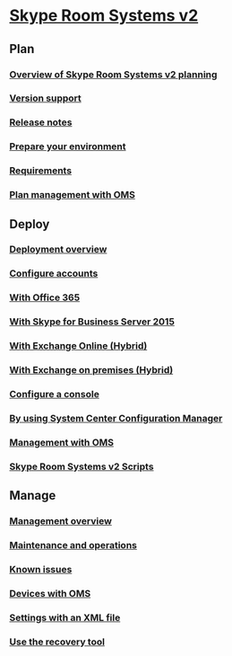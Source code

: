 # [Skype Room Systems v2](index.md)
## Plan
### [Overview of Skype Room Systems v2 planning](../plan-your-deployment/clients-and-devices/skype-room-systems-v2-0.md)
### [Version support](../plan-your-deployment/clients-and-devices/srs2-lifecycle-support.md)
### [Release notes](../plan-your-deployment/clients-and-devices/srs2-release-note.md)
### [Prepare your environment](../plan-your-deployment/clients-and-devices/srs-v2-prep.md)
### [Requirements](../plan-your-deployment/clients-and-devices/requirements.md)
### [Plan management with OMS](../plan-your-deployment/clients-and-devices/oms-management.md)
## Deploy
### [Deployment overview](../deploy/deploy-clients/room-systems-v2.md)
### [Configure accounts](../deploy/deploy-clients/room-systems-v2-configure-accounts.md)
### [With Office 365](../deploy/deploy-clients/with-office-365.md)
### [With Skype for Business Server 2015](../deploy/deploy-clients/with-skype-for-business-server-2015.md)
### [With Exchange Online (Hybrid)](../deploy/deploy-clients/with-exchange-online.md)
### [With Exchange on premises (Hybrid)](../deploy/deploy-clients/with-exchange-on-premises.md)
### [Configure a console](../deploy/deploy-clients/console.md)
### [By using System Center Configuration Manager](../deploy/deploy-clients/room-systems-scale.md)
### [Management with OMS](../deploy/deploy-clients/with-oms.md)
### [Skype Room Systems v2 Scripts](../deploy/deploy-clients/room-systems-v2-scripts.md)
## Manage
### [Management overview](../manage/skype-room-systems-v2/skype-room-systems-v2.md)
### [Maintenance and operations](../manage/skype-room-systems-v2/room-systems-v2-operations.md)
### [Known issues](../manage/skype-room-systems-v2/known-issues.md)
### [Devices with OMS](../manage/skype-room-systems-v2/oms.md)
### [Settings with an XML file](../manage/skype-room-systems-v2/xml-config-file.md)
### [Use the recovery tool](../manage/skype-room-systems-v2/recovery-tool.md)

